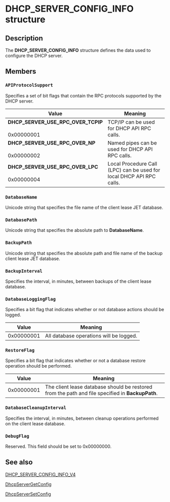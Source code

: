 # DHCP_SERVER_CONFIG_INFO structure

## Description

The **DHCP_SERVER_CONFIG_INFO** structure defines the data used to configure the DHCP server.

## Members

### `APIProtocolSupport`

Specifies a set of bit flags that contain the RPC protocols supported by the DHCP server.

| Value | Meaning |
| --- | --- |
| **DHCP_SERVER_USE_RPC_OVER_TCPIP**<br><br>0x00000001 | TCP/IP can be used for DHCP API RPC calls. |
| **DHCP_SERVER_USE_RPC_OVER_NP**<br><br>0x00000002 | Named pipes can be used for DHCP API RPC calls. |
| **DHCP_SERVER_USE_RPC_OVER_LPC**<br><br>0x00000004 | Local Procedure Call (LPC) can be used for local DHCP API RPC calls. |

### `DatabaseName`

Unicode string that specifies the file name of the client lease JET database.

### `DatabasePath`

Unicode string that specifies the absolute path to **DatabaseName**.

### `BackupPath`

Unicode string that specifies the absolute path and file name of the backup client lease JET database.

### `BackupInterval`

Specifies the interval, in minutes, between backups of the client lease database.

### `DatabaseLoggingFlag`

Specifies a bit flag that indicates whether or not database actions should be logged.

| Value | Meaning |
| --- | --- |
| 0x00000001 | All database operations will be logged. |

### `RestoreFlag`

Specifies a bit flag that indicates whether or not a database restore operation should be performed.

| Value | Meaning |
| --- | --- |
| 0x00000001 | The client lease database should be restored from the path and file specified in **BackupPath**. |

### `DatabaseCleanupInterval`

Specifies the interval, in minutes, between cleanup operations performed on the client lease database.

### `DebugFlag`

Reserved. This field should be set to 0x00000000.

## See also

[DHCP_SERVER_CONFIG_INFO_V4](https://learn.microsoft.com/windows/desktop/api/dhcpsapi/ns-dhcpsapi-dhcp_server_config_info_v4)

[DhcpServerGetConfig](https://learn.microsoft.com/previous-versions/windows/desktop/api/dhcpsapi/nf-dhcpsapi-dhcpservergetconfig)

[DhcpServerSetConfig](https://learn.microsoft.com/previous-versions/windows/desktop/api/dhcpsapi/nf-dhcpsapi-dhcpserversetconfig)